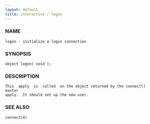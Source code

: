 ```yaml
---
layout: default
title: interactive / logon
---
```


### NAME

    logon - initialize a login connection

### SYNOPSIS

    object logon( void );

### DESCRIPTION

    This  apply  is  called  on the object returned by the connect() master
    apply.  It should set up the new user.

### SEE ALSO

    connect(4)

